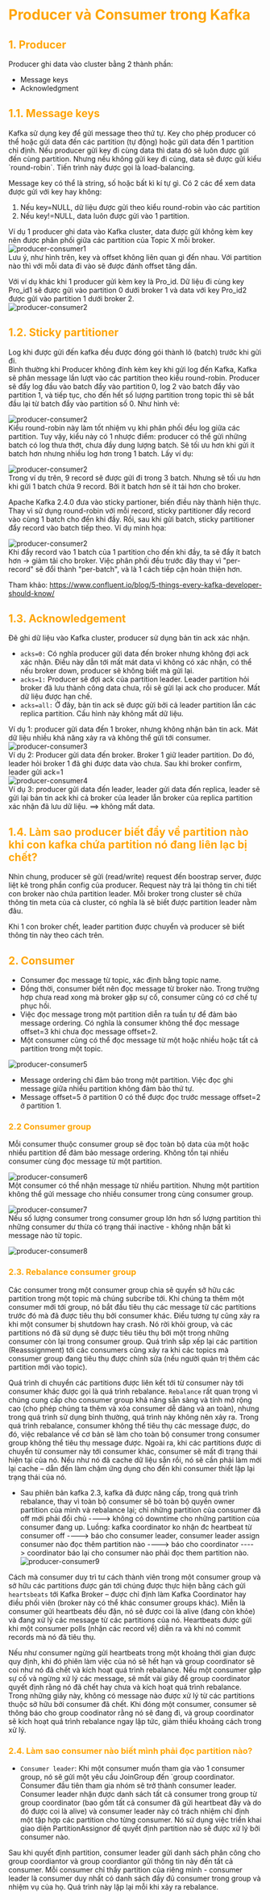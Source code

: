 <h1 style="color:orange">Producer và Consumer trong Kafka</h1>
<h2 style="color:orange">1. Producer</h2>
Producer ghi data vào cluster bằng 2 thành phần:

- Message keys
- Acknowledgment
<h2 style="color:orange">1.1. Message keys</h2>
Kafka sử dụng key để gửi message theo thứ tự. Key cho phép producer có thể hoặc gửi data đến các partition (tự động) hoặc gửi data đến 1 partition chỉ định. Nếu producer gửi key đi cùng data thì data đó sẽ luôn được gửi đến cùng partition. Nhưng nếu không gửi key đi cùng, data sẽ được gửi kiểu `round-robin`. Tiến trình này được gọi là load-balancing. 

Message key có thể là string, số hoặc bất kì kí tự gì. Có 2 các để xem data được gửi với key hay không:
1. Nếu key=NULL, dữ liệu được gửi theo kiểu round-robin vào các partition
2. Nếu key!=NULL, data luôn được gửi vào 1 partition.

Ví dụ 1 producer ghi data vào Kafka cluster, data được gửi không kèm key nên được phân phối giữa các partition của Topic X mỗi broker.<br>
![producer-consumer1](../img/producer-consumer1.png)<br>
Lưu ý, như hình trên, key và offset không liên quan gì đến nhau. Với partition nào thì với mỗi data đi vào sẽ được đánh offset tăng dần.

Với ví dụ khác khi 1 producer gửi kèm key là Pro_id. Dữ liệu đi cùng key Pro_id1 sẽ được gửi vào partition 0 dưới broker 1 và data với key Pro_id2 được gửi vào partition 1 dưới broker 2.<br>
![producer-consumer2](../img/producer-consumer2.png)<br>
<h2 style="color:orange">1.2. Sticky partitioner</h2>
Log khi được gửi đến kafka đều được đóng gói thành lô (batch) trước khi gửi đi. <br>
Bình thường khi Producer không đính kèm key khi gửi log đến Kafka, Kafka sẽ phân message lần lượt vào các partition theo kiểu round-robin. Producer sẽ đẩy log đầu vào batch đẩy vào partition 0, log 2 vào batch đẩy vào partition 1, và tiếp tục, cho đến hết số lượng partition trong topic thì sẽ bắt đầu lại từ batch đẩy vào partition số 0. Như hình vẽ: 

![producer-consumer2](../img/producer-consumer10.png)<br>
Kiểu round-robin này làm tốt nhiệm vụ khi phân phối đều log giữa các partition. Tuy vậy, kiểu này có 1 nhược điểm: producer có thể gửi những batch có log thưa thớt, chưa đầy dung lượng batch. Sẽ tối ưu hơn khi gửi ít batch hơn nhưng nhiều log hơn trong 1 batch. Lấy ví dụ:<br>

![producer-consumer2](../img/producer-consumer11.png)<br>
Trong ví dụ trên, 9 record sẽ được gửi đi trong 3 batch. Nhưng sẽ tối ưu hơn khi gửi 1 batch chứa 9 record. Bởi ít batch hơn sẽ ít tải hơn cho broker.

Apache Kafka 2.4.0 đưa vào sticky partioner, biến điều này thành hiện thực. Thay vì sử dụng round-robin với mỗi record, sticky partitioner đẩy record vào cùng 1 batch cho đến khi đầy. Rồi, sau khi gửi batch, sticky partitioner đẩy record vào batch tiếp theo. Ví dụ minh họa:<br> 

![producer-consumer2](../img/producer-consumer12.png)<br>
Khi đẩy record vào 1 batch của 1 partition cho đến khi đầy, ta sẽ đẩy ít batch hơn -> giảm tải cho broker. Việc phân phối đều trước đây thay vì "per-record" sẽ đổi thành "per-batch", và là 1 cách tiếp cận hoàn thiện hơn.

Tham khảo: https://www.confluent.io/blog/5-things-every-kafka-developer-should-know/

<h2 style="color:orange">1.3. Acknowledgement</h2>
Đê ghi dữ liệu vào Kafka cluster, producer sử dụng bản tin ack xác nhận.

- `acks=0:` Có nghĩa producer gửi data đến broker nhưng không đợi ack xác nhận. Điều này dẫn tới mất mát data vì không có xác nhận, có thể nếu broker down, producer sẽ không biết mà gửi lại.
- `acks=1:` Producer sẽ đợi ack của partition leader. Leader partition hỏi broker đã lưu thành công data chưa, rồi sẽ gửi lại ack cho producer. Mất dữ liệu được hạn chế.
- `acks=all:` Ở đây, bản tin ack sẽ được gửi bởi cả leader partition lẫn các replica partition. Cấu hình này không mất dữ liệu.

Ví dụ 1: producer gửi data đến 1 broker, nhưng không nhận bản tin ack. Mát dữ liệu nhiều khả năng xảy ra và không thể gửi tới consumer.<br>
![producer-consumer3](../img/producer-consumer3.png)<br>
Ví dụ 2: Producer gửi data đến broker. Broker 1 giữ leader partition. Do đó, leader hỏi broker 1 đã ghi được data vào chưa. Sau khi broker confirm, leader gửi ack=1<br>
![producer-consumer4](../img/producer-consumer4.png)<br>
Ví dụ 3: producer gửi data đến leader, leader gửi data đến replica, leader sẽ gửi lại bản tin ack khi cả broker của leader lẫn broker của replica partition xác nhận đã lưu dữ liệu. ==> không mất data.
<h2 style="color:orange">1.4. Làm sao producer biết đẩy về partition nào khi con kafka chứa partition nó đang liên lạc bị chết?</h2>

Nhìn chung, producer sẽ gửi (read/write) request đến boostrap server, được liệt kê trong phần config của producer. Request này trả lại thông tin chi tiết con broker nào chứa partition leader. Mỗi broker trong cluster sẽ chứa thông tin meta của cả cluster, có nghĩa là sẽ biết được partition leader nằm đâu.

Khi 1 con broker chết, leader partition được chuyển và producer sẽ biết thông tin này theo cách trên.
<h2 style="color:orange">2. Consumer</h2>

- Consumer đọc message từ topic, xác định bằng topic name.
- Đồng thời, consumer biết nên đọc message từ broker nào. Trong trường hợp chưa read xong mà broker gặp sự cố, consumer cũng có cơ chế tự phục hồi.
- Việc đọc message trong một partition diễn ra tuần tự để đảm bảo message ordering. Có nghĩa là consumer không thể đọc message offset=3 khi chưa đọc message offset=2.
- Một consumer cũng có thể đọc message từ một hoặc nhiều hoặc tất cả partition trong một topic.

![producer-consumer5](../img/producer-consumer5.png)<br>

- Message ordering chỉ đảm bảo trong một partition. Việc đọc ghi message giữa nhiều partition không đảm bảo thứ tự.
- Message offset=5 ở partition 0 có thể được đọc trước message offset=2 ở partition 1.
<h3 style="color:orange">2.2 Consumer group</h3>
Mỗi consumer thuộc consumer group sẽ đọc toàn bộ data của một hoặc nhiều partition để đảm bảo message ordering. Không tồn tại nhiều consumer cùng đọc message từ một partition.

![producer-consumer6](../img/producer-consumer6.png)<br>
Một consumer có thể nhận message từ nhiều partition. Nhưng một partition không thể gửi message cho nhiều consumer trong cùng consumer group.

![producer-consumer7](../img/producer-consumer7.png)<br>
Nếu số lượng consumer trong consumer group lớn hơn số lượng partition thì những consumer dư thừa có trạng thái inactive - không nhận bất kì message nào từ topic.

![producer-consumer8](../img/producer-consumer8.png)<br>
<h3 style="color:orange">2.3. Rebalance consumer group</h3>
Các consumer trong một consumer group chia sẽ quyền sở hữu các partition trong một topic mà chúng subcribe tới. Khi chúng ta thêm một consumer mới tới group, nó bắt đầu tiêu thụ các message từ các partitions trước đó mà đã được tiêu thụ bởi consumer khác. Điều tương tự cũng xảy ra khi một consumer bị shutdown hay crash. Nó rời khỏi group, và các partitions nó đã sử dụng sẽ được tiêu tiêu thụ bởi một trong những consumer còn lại trong consumer group. Quá trình sắp xếp lại các partition (Reasssignment) tới các consumers cũng xảy ra khi các topics mà consumer group đang tiêu thụ được chỉnh sửa (nếu người quản trị thêm các partition mới vào topic).

Quá trình di chuyển các partitions được liên kết tới từ consumer này tới consumer khác được gọi là quá trình rebalance. `Rebalance` rất quan trọng vì chúng cung cấp cho consumer group khả năng sẵn sàng và tính mở rộng cao (cho phép chúng ta thêm và xóa consumer dễ dàng và an toàn), nhưng trong quá trình sử dụng bình thường, quá trình này không nên xảy ra. Trong quá trình rebalance, consumer không thể tiêu thụ các message được, do đó, việc rebalance về cơ bản sẽ làm cho toàn bộ consumer trong consumer group không thể tiêu thụ message được. Ngoài ra, khi các partitions được di chuyển từ consumer này tới consumer khác, consumer sẽ mất đi trạng thái hiện tại của nó. Nếu như nó đã cache dữ liệu sẵn rồi, nó sẽ cần phải làm mới lại cache – dẫn đến làm chậm ứng dụng cho đến khi consumer thiết lập lại trạng thái của nó.

- Sau phiên bản kafka 2.3, kafka đã được nâng cấp, trong quá trình rebalance, thay vì toàn bộ consumer sẽ bỏ toàn bộ quyền owner partition của mình và rebalance lại; chỉ những partition của consumer đã off mới phải đổi chủ ----> không có downtime cho những partition của consumer đang up. Luồng: kafka coordinator ko nhận đc heartbeat từ consumer off ----> báo cho consumer leader, consumer leader assign consumer nào đọc thêm partition nào ----> báo cho coordinator ----> coordinator báo lại cho consumer nào phải đọc them partition nào.
![producer-consumer9](../img/producer-consumer9.png)<br>

Cách mà consumer duy trì tư cách thành viên trong một consumer group và sở hữu các partitions được gán tới chúng được thực hiện bằng cách gửi `heartsbeats` tới Kafka Broker – được chỉ định làm Kafka Coordinator hay điều phối viên (broker này có thể khác consumer groups khác). Miễn là consumer gửi heartbeats đều đặn, nó sẽ được coi là alive (đang còn khỏe) và đang xử lý các message từ các partitions của nó. Heartbeats được gửi khi một consumer polls (nhận các record về) diễn ra và khi nó commit records mà nó đã tiêu thụ.

Nếu như consumer ngừng gửi heartbeats trong một khoảng thời gian được quy định, khi đó phiên làm việc của nó sẽ hết hạn và group coordinator sẽ coi như nó đã chết và kích hoạt quá trình rebalance. Nếu một consumer gặp sự cố và ngừng xử lý các message, sẽ mất vài giây để group coordinator quyết định rằng nó đã chết hay chưa và kích hoạt quá trình rebalance. Trong những giây này, không có message nào được xử lý từ các partitions thuộc sở hữu bởi consumer đã chết. Khi đóng một consumer, consumer sẽ thông báo cho group coodinator rằng nó sẽ đang đi, và group coordinator sẽ kích hoạt quá trình rebalance ngay lập tức, giảm thiểu khoảng cách trong xử lý.

<h3 style="color:orange">2.4. Làm sao consumer nào biết mình phải đọc partition nào?</h3>

- `Consumer leader`: Khi một consumer muốn tham gia vào 1 consumer group, nó sẽ gửi một yêu cầu JoinGroup đến `group coordinator. Consumer đầu tiên tham gia nhóm sẽ trở thành consumer leader. Consumer leader nhận được danh sách tất cả consumer trong group từ group coordinator (bao gồm tất cả consumer đã gửi heartbeat đây và do đó được coi là alive) và consumer leader này có trách nhiệm chỉ định một tập hợp các partition cho từng consumer. Nó sử dụng việc triển khai giao diện PartitionAssignor để quyết định partition nào sẽ được xử lý bởi consumer nào.

Sau khi quyết định partition, consumer leader gửi danh sách phân công cho group coordiantor và group coordiantor gửi thông tin này đến tất cả consumer. Mỗi consumer chỉ thấy partition của riêng mình - consumer leader là consumer duy nhất có danh sách đầy đủ consumer trong group và nhiệm vụ của họ. Quá trình này lặp lại mỗi khi xảy ra rebalance.